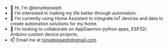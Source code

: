 - 👋 Hi, I’m @tonydejoseph
- 👀 I’m interested in making my life better through automation.
- 🌱 I’m currently using Home Assistant to integrate IoT devices and data to create automation solutions for my home.
- 💞️ I’m looking to collaborate on AppDaemon python apps, ESP32/ Arduino custom device projects, 
- 📫 Email me at tonydejoseph@gmail.com

<!---
tonydejoseph/tonydejoseph is a ✨ special ✨ repository because its `README.md` (this file) appears on your GitHub profile.
You can click the Preview link to take a look at your changes.
--->
